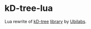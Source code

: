 # kD-tree-lua
Lua rewrite of [kD-tree](https://en.wikipedia.org/wiki/K-d_tree) [library](https://github.com/ubilabs/kd-tree-javascript) by [Ubilabs](https://github.com/ubilabs).
